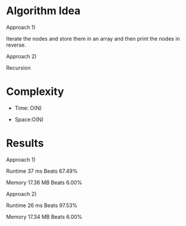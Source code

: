 # Algorithm Idea

Approach 1)

Iterate the nodes and store them in an array and then print the nodes in reverse. 

Approach 2)

Recursion

# Complexity

- Time: O(N)

- Space:O(N)

# Results

Approach 1)

Runtime
37
ms
Beats
67.49%

Memory
17.36
MB
Beats
6.00%

Approach 2)

Runtime
26
ms
Beats
97.53%

Memory
17.34
MB
Beats
6.00%